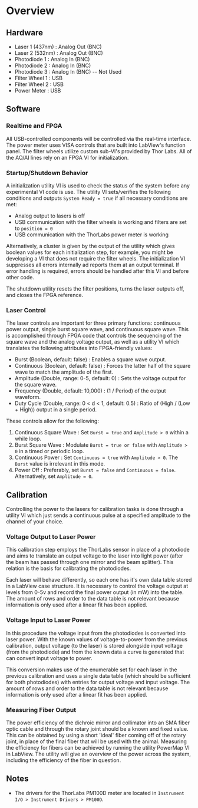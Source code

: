 # Overview #
## Hardware ##

* Laser 1 (437nm) : Analog Out (BNC)
* Laser 2 (532nm) : Analog Out (BNC)
* Photodiode 1 : Analog In (BNC)
* Photodiode 2 : Analog In (BNC)
* Photodiode 3 : Analog In (BNC) -- Not Used
* Filter Wheel 1 : USB
* Filter Wheel 2 : USB
* Power Meter : USB

## Software ##
### Realtime and FPGA ###
All USB-controlled components will be controlled via the real-time interface. The power meter uses VISA controls that are built into LabView's function panel. The filter wheels utilize custom sub-VI's provided by Thor Labs. All of the AO/AI lines rely on an FPGA VI for initialization.

### Startup/Shutdown Behavior ###
A initialization utility VI is used to check the status of the system before any experimental VI code is use. The utility VI sets/verifies the following conditions and outputs `System Ready = true` if all necessary conditions are met:

* Analog output to lasers is off
* USB communication with the filter wheels is working and filters are set to `position = 0`
* USB communication with the ThorLabs power meter is working

Alternatively, a cluster is given by the output of the utility which gives boolean values for each initialization step, for example, you might be developing a VI that does not require the filter wheels. The initialization VI suppresses all errors internally ad reports them at an output terminal. If error handling is required, errors should be handled after this VI and before other code.

The shutdown utility resets the filter positions, turns the laser outputs off, and closes the FPGA reference.

### Laser Control ###
The laser controls are important for three primary functions: continuous power output, single burst square wave, and continuous square wave. This is accomplished through FPGA code that controls the sequencing of the square wave and the analog voltage output, as well as a utility VI which translates the following attributes into FPGA-friendly values:
 
* Burst (Boolean, default: false) : Enables a square wave output.
* Continuous (Boolean, default: false) : Forces the latter half of the square wave to match the amplitude of the first.
* Amplitude (Double, range: 0-5, default: 0) : Sets the voltage output for the square wave.
* Frequency (Double, default: 10,000) : (1 / Period) of the output waveform.
* Duty Cycle (Double, range: 0 < d < 1, default: 0.5) : Ratio of (High / (Low + High)) output in a single period.

These controls allow for the following:

1. Continuous Square Wave : Set `Burst = true` and `Amplitude > 0` within a while loop.
2. Burst Square Wave : Modulate `Burst = true or false` with `Amplitude > 0` in a timed or periodic loop.
3. Continuous Power : Set `Continuous = true` with `Amplitude > 0`. The `Burst` value is irrelevant in this mode.
4. Power Off : Preferably, set `Burst = false` and `Continuous = false`. Alternatively, set `Amplitude = 0`.

## Calibration ##
Controlling the power to the lasers for calibration tasks is done through a utility VI which just sends a continuous pulse at a specified amplitude to the channel of your choice. 

### Voltage Output to Laser Power ###
This calibration step employs the ThorLabs sensor in place of a photodiode and aims to translate an output voltage to the laser into light power (after the beam has passed through one mirror and the beam splitter). This relation is the basis for calibrating the photodiodes.

Each laser will behave differently, so each one has it's own data table stored in a LabView case structure. It is necessary to control the voltage output at levels from 0-5v and record the final power output (in mW) into the table. The amount of rows and order to the data table is not relevant because information is only used after a linear fit has been applied.

### Voltage Input to Laser Power ###
In this procedure the voltage input from the photodiodes is converted into laser power. With the known values of voltage-to-power from the previous calibration, output voltage (to the laser) is stored alongside input voltage (from the photodiode) and from the known data a curve is generated that can convert input voltage to power.

This conversion makes use of the enumerable set for each laser in the previous calibration and uses a single data table (which should be sufficient for both photodiodes) with entries for output voltage and input voltage. The amount of rows and order to the data table is not relevant because information is only used after a linear fit has been applied.

### Measuring Fiber Output ###
The power efficiency of the dichroic mirror and collimator into an SMA fiber optic cable and through the rotary joint should be a known and fixed value. This can be obtained by using a short 'ideal' fiber coming off of the rotary joint, in place of the final fiber that will be used with the animal. Measuring the efficiency for fibers can be achieved by running the utility PowerMap VI in LabView. The utility will give an overview of the power across the system, including the efficiency of the fiber in question.

## Notes ##
* The drivers for the ThorLabs PM100D meter are located in `Instrument I/O > Instrument Drivers > PM100D`.